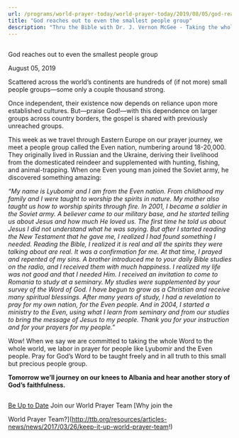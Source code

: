 ```yaml
---
url: /programs/world-prayer-today/world-prayer-today/2019/08/05/god-reaches-out-to-even-the-smallest-people-group
title: "God reaches out to even the smallest people group"
description: "Thru the Bible with Dr. J. Vernon McGee - Taking the whole Word to the whole world"
---
```







## 
 God reaches out to even the smallest people group


August 05, 2019




Scattered across the world’s continents are hundreds of (if not more) small people groups—some only a couple thousand strong. 


Once independent, their existence now depends on reliance upon more established cultures. But—praise God!—with this dependence on larger groups across country borders, the gospel is shared with previously unreached groups. 


This week as we travel through Eastern Europe on our prayer journey, we meet a people group called the Even nation, numbering around 18-20,000. They originally lived in Russian and the Ukraine, deriving their livelihood from the domesticated reindeer and supplemented with hunting, fishing, and animal-trapping. When one Even young man joined the Soviet army, he discovered something amazing:


*“My name is Lyubomir and I am from the Even nation. From childhood my family and I were taught to worship the spirits in nature. My mother also taught us how to worship spirits through fire. In 2001, I became a soldier in the Soviet army. A believer came to our military base, and he started telling us about Jesus and how much He loved us. The first time he told us about Jesus I did not understand what he was saying. But after I started reading the New Testament that he gave me, I realized I had found something I needed. Reading the Bible, I realized it is real and all the spirits they were talking about are real. It was a confirmation for me. At that time, I prayed and repented of my sins. A brother introduced me to your daily Bible studies on the radio, and I received them with much happiness. I realized my life was not good and that I needed Him. I received an invitation to come to Romania to study at a seminary. My studies were supplemented by your survey of the Word of God. I have begun to grow as a Christian and receive many spiritual blessings. After many years of study, I had a revelation to pray for my own nation, for the Even people. And in 2004, I started a ministry to the Even, using what I learn from seminary and from our studies to bring the message of Jesus to my people. Thank you for your instruction and for your prayers for my people.”* 


Wow! When we say we are committed to taking the whole Word to the whole world, we labor in prayer for people like Lyubomir and the Even people. Pray for God’s Word to be taught freely and in all truth to this small but precious people group. 


**Tomorrow we’ll journey on our knees to Albania and hear another story of God’s faithfulness.** 







## 




[Be Up to Date](http://feeds.feedburner.com/WorldPrayerToday "World Prayer Today RSS Feed")
Join our World Prayer Team
[Why join the  

World Prayer Team?](http://ttb.org/resources/articles-news/news/2017/03/26/keep-it-up-world-prayer-team!)




